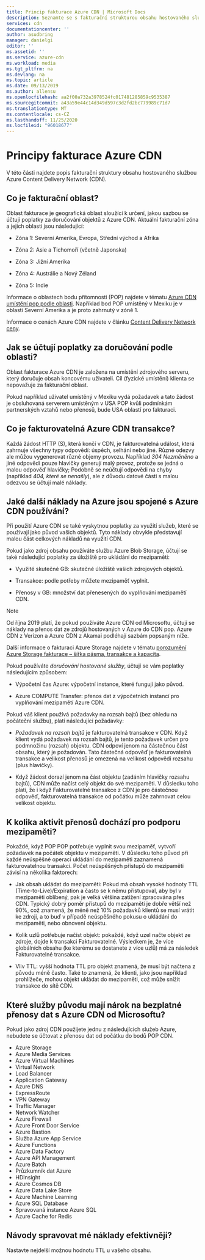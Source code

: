 ```yaml
---
title: Princip fakturace Azure CDN | Microsoft Docs
description: Seznamte se s fakturační strukturou obsahu hostovaného službou Azure Content Delivery Network, včetně fakturačních oblastí, poplatků za doručení a správy nákladů.
services: cdn
documentationcenter: ''
author: asudbring
manager: danielgi
editor: ''
ms.assetid: ''
ms.service: azure-cdn
ms.workload: media
ms.tgt_pltfrm: na
ms.devlang: na
ms.topic: article
ms.date: 09/13/2019
ms.author: allensu
ms.openlocfilehash: aa2f00a732a3978524fc017481285859c9535387
ms.sourcegitcommit: a43a59e44c14d349d597c3d2fd2bc779989c71d7
ms.translationtype: MT
ms.contentlocale: cs-CZ
ms.lasthandoff: 11/25/2020
ms.locfileid: "96018677"
---
```

# <a name="understanding-azure-cdn-billing"></a>Principy fakturace Azure CDN

V této části najdete popis fakturační struktury obsahu hostovaného službou Azure Content Delivery Network (CDN).

## <a name="what-is-a-billing-region"></a>Co je fakturační oblast?
Oblast fakturace je geografická oblast sloužící k určení, jakou sazbou se účtují poplatky za doručování objektů z Azure CDN. Aktuální fakturační zóna a jejich oblasti jsou následující:

- Zóna 1: Severní Amerika, Evropa, Střední východ a Afrika

- Zóna 2: Asie a Tichomoří (včetně Japonska)

- Zóna 3: Jižní Amerika

- Zóna 4: Austrálie a Nový Zéland

- Zóna 5: Indie

Informace o oblastech bodu přítomnosti (POP) najdete v tématu [Azure CDN umístění pop podle oblasti](./cdn-pop-locations.md). Například bod POP umístěný v Mexiku je v oblasti Severní Amerika a je proto zahrnutý v zóně 1. 

Informace o cenách Azure CDN najdete v článku [Content Delivery Network ceny](https://azure.microsoft.com/pricing/details/cdn/).

## <a name="how-are-delivery-charges-calculated-by-region"></a>Jak se účtují poplatky za doručování podle oblasti?
Oblast fakturace Azure CDN je založena na umístění zdrojového serveru, který doručuje obsah koncovému uživateli. Cíl (fyzické umístění) klienta se nepovažuje za fakturační oblast.

Pokud například uživatel umístěný v Mexiku vydá požadavek a tato žádost je obsluhovaná serverem umístěným v USA POP kvůli podmínkám partnerských vztahů nebo přenosů, bude USA oblastí pro fakturaci.

## <a name="what-is-a-billable-azure-cdn-transaction"></a>Co je fakturovatelná Azure CDN transakce?
Každá žádost HTTP (S), která končí v CDN, je fakturovatelná událost, která zahrnuje všechny typy odpovědí: úspěch, selhání nebo jiné. Různé odezvy ale můžou vygenerovat různé objemy provozu. Například *304 Nezměněno* a jiné odpovědi pouze hlavičky generují malý provoz, protože se jedná o malou odpověď hlavičky; Podobně se neúčtují odpovědi na chyby (například *404, které se nenašly*), ale z důvodu datové části s malou odezvou se účtují malé náklady.

## <a name="what-other-azure-costs-are-associated-with-azure-cdn-use"></a>Jaké další náklady na Azure jsou spojené s Azure CDN používání?
Při použití Azure CDN se také vyskytnou poplatky za využití služeb, které se používají jako původ vašich objektů. Tyto náklady obvykle představují malou část celkových nákladů na využití CDN.

Pokud jako zdroj obsahu používáte službu Azure Blob Storage, účtují se také následující poplatky za úložiště pro ukládání do mezipaměti:

- Využité skutečné GB: skutečné úložiště vašich zdrojových objektů.

- Transakce: podle potřeby můžete mezipaměť vyplnit.

- Přenosy v GB: množství dat přenesených do vyplňování mezipamětí CDN.

> [!NOTE]
> Od října 2019 platí, že pokud používáte Azure CDN od Microsoftu, účtují se náklady na přenos dat ze zdrojů hostovaných v Azure do CDN pop. Azure CDN z Verizon a Azure CDN z Akamai podléhají sazbám popsaným níže.

Další informace o fakturaci Azure Storage najdete v tématu [porozumění Azure Storage fakturace – šířka pásma, transakce a kapacita](https://blogs.msdn.microsoft.com/windowsazurestorage/2010/07/08/understanding-windows-azure-storage-billing-bandwidth-transactions-and-capacity/).

Pokud používáte *doručování hostované služby*, účtují se vám poplatky následujícím způsobem:

- Výpočetní čas Azure: výpočetní instance, které fungují jako původ.

- Azure COMPUTE Transfer: přenos dat z výpočetních instancí pro vyplňování mezipamětí Azure CDN.

Pokud váš klient používá požadavky na rozsah bajtů (bez ohledu na počáteční službu), platí následující požadavky:

- *Požadavek na rozsah bajtů* je fakturovatelná transakce v CDN. Když klient vydá požadavek na rozsah bajtů, je tento požadavek určen pro podmnožinu (rozsah) objektu. CDN odpoví jenom na částečnou část obsahu, který je požadován. Tato částečná odpověď je fakturovatelná transakce a velikost přenosů je omezená na velikost odpovědi rozsahu (plus hlavičky).

- Když žádost dorazí jenom na část objektu (zadáním hlavičky rozsahu bajtů), CDN může načíst celý objekt do své mezipaměti. V důsledku toho platí, že i když Fakturovatelné transakce z CDN je pro částečnou odpověď, fakturovatelná transakce od počátku může zahrnovat celou velikost objektu.

## <a name="how-much-transfer-activity-occurs-to-support-the-cache"></a>K kolika aktivit přenosů dochází pro podporu mezipaměti?
Pokaždé, když POP POP potřebuje vyplnit svou mezipaměť, vytvoří požadavek na počátek objektu v mezipaměti. V důsledku toho původ při každé neúspěšné operaci ukládání do mezipaměti zaznamená fakturovatelnou transakci. Počet neúspěšných přístupů do mezipaměti závisí na několika faktorech:

- Jak obsah ukládat do mezipaměti: Pokud má obsah vysoké hodnoty TTL (Time-to-Live)/Expiration a často se k němu přistupoval, aby byl v mezipaměti oblíbený, pak je velká většina zatížení zpracována přes CDN. Typický dobrý poměr přístupů do mezipaměti je dobře větší než 90%, což znamená, že méně než 10% požadavků klientů se musí vrátit ke zdroji, a to buď v případě neúspěšného pokusu o ukládání do mezipaměti, nebo obnovení objektu.

- Kolik uzlů potřebuje načíst objekt: pokaždé, když uzel načte objekt ze zdroje, dojde k transakci Fakturovatelné. Výsledkem je, že více globálních obsahu (ke kterému se dostanete z více uzlů) má za následek Fakturovatelné transakce.

- Vliv TTL: vyšší hodnota TTL pro objekt znamená, že musí být načtena z původu méně často. Také to znamená, že klienti, jako jsou například prohlížeče, mohou objekt ukládat do mezipaměti, což může snížit transakce do sítě CDN.

## <a name="which-origin-services-are-eligible-for-free-data-transfer-with-azure-cdn-from-microsoft"></a>Které služby původu mají nárok na bezplatné přenosy dat s Azure CDN od Microsoftu? 
Pokud jako zdroj CDN použijete jednu z následujících služeb Azure, nebudete se účtovat z přenosu dat od počátku do bodů POP CDN. 

- Azure Storage
- Azure Media Services
- Azure Virtual Machines
- Virtual Network
- Load Balancer
- Application Gateway
- Azure DNS
- ExpressRoute
- VPN Gateway
- Traffic Manager
- Network Watcher
- Azure Firewall
- Azure Front Door Service
- Azure Bastion
- Služba Azure App Service
- Azure Functions
- Azure Data Factory
- Azure API Management
- Azure Batch 
- Průzkumník dat Azure
- HDInsight
- Azure Cosmos DB
- Azure Data Lake Store
- Azure Machine Learning 
- Azure SQL Database
- Spravovaná instance Azure SQL
- Azure Cache for Redis

## <a name="how-do-i-manage-my-costs-most-effectively"></a>Návody spravovat mé náklady efektivněji?
Nastavte nejdelší možnou hodnotu TTL u vašeho obsahu.